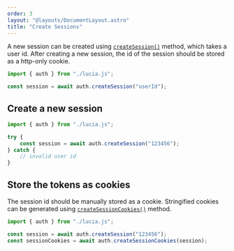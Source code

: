 ```yaml
---
order: 3
layout: "@layouts/DocumentLayout.astro"
title: "Create Sessions"
---
```


A new session can be created using [`createSession()`](/reference/api/server-api#createsession) method, which takes a user id. After creating a new session, the id of the session should be stored as a http-only cookie.

```ts
import { auth } from "./lucia.js";

const session = await auth.createSession("userId");
```

## Create a new session

```ts
import { auth } from "./lucia.js";

try {
	const session = await auth.createSession("123456");
} catch {
	// invalid user id
}
```

## Store the tokens as cookies

The session id should be manually stored as a cookie. Stringified cookies can be generated using [`createSessionCookies()`]() method.

```ts
import { auth } from "./lucia.js";

const session = await auth.createSession("123456");
const sessionCookies = await auth.createSessionCookies(session);
```
